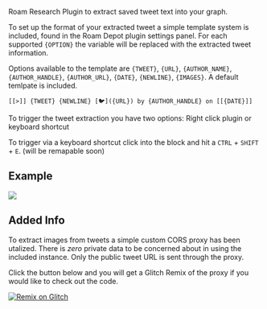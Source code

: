   Roam Research Plugin to extract saved tweet text into your graph. 

  To set up the format of your extracted tweet a simple template system is included, found in the Roam Depot plugin settings panel. For each supported `{OPTION}` the variable will be replaced with the extracted tweet information.

  Options available to the template are `{TWEET}`, `{URL}`, `{AUTHOR_NAME}`, `{AUTHOR_HANDLE}`, `{AUTHOR_URL}`, `{DATE}`, `{NEWLINE}`, `{IMAGES}`.  A default temlpate is included.

  `[[>]] {TWEET} {NEWLINE} [🐦]({URL}) by {AUTHOR_HANDLE} on [[{DATE}]]`
  


  To trigger the tweet extraction you have two options: Right click plugin or keyboard shortcut

  To trigger via a keyboard shortcut click into the block and hit a `CTRL` + `SHIFT` + `E`. (will be remapable soon)

## Example 
  <img src="https://github.com/8bitgentleman/roam-depot-tweet-extract/raw/main/example.gif" max-width="400"></img>
  
## Added Info
To extract images from tweets a simple custom CORS proxy has been utalized. There is _zero_ private data to be concerned about in using the included instance. Only the public tweet URL is sent through the proxy. 

Click the button below and you will get a Glitch Remix of the proxy if you would like to check out the code.

[![Remix on Glitch](https://cdn.glitch.com/2703baf2-b643-4da7-ab91-7ee2a2d00b5b%2Fremix-button-v2.svg)](https://glitch.com/edit/#!/roam-tweet-extract)

        
